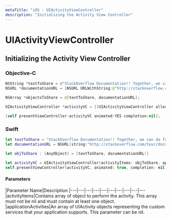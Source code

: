 ```yaml
---
metaTitle: "iOS - UIActivityViewController"
description: "Initializing the Activity View Controller"
---
```


# UIActivityViewController




## Initializing the Activity View Controller


### **Objective-C**

```swift
NSString *textToShare = @"StackOverflow Documentation!! Together, we can do for Documentation what we did for Q&A.";
NSURL *documentationURL = [NSURL URLWithString:@"http://stackoverflow.com/tour/documentation"];

NSArray *objectsToShare = @[textToShare, documentationURL];

UIActivityViewController *activityVC = [[UIActivityViewController alloc] initWithActivityItems:objectsToShare applicationActivities:nil];

[self presentViewController:activityVC animated:YES completion:nil];

```

### **Swift**

```swift
let textToShare = "StackOverflow Documentation!! Together, we can do for Documentation what we did for Q&A."
let documentationURL = NSURL(string:"http://stackoverflow.com/tour/documentation")

let objToShare : [AnyObject] = [textToShare, documentationURL!]

let activityVC = UIActivityViewController(activityItems: objToShare, applicationActivities: nil)
self.presentViewController(activityVC, animated: true, completion: nil)

```



#### Parameters


|Parameter Name|Description
|---|---|---|---|---|---|---|---|---|---
|activityItems|Contains array of object to perform the activity. This array must not be nil and must contain at least one object.
|applicationActivities|An array of UIActivity objects representing the custom services that your application supports. This parameter can be nil.


